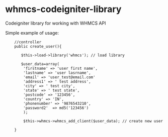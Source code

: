 whmcs-codeigniter-library
=========================

Codeigniter library for working with WHMCS API


Simple example of usage:
 
        //controller
        public create_user(){
        
           $this->load->library('whmcs'); // load library
           
           $user_data=array(
            'firstname' => 'user first name',
            'lastname' => 'user lasrname',
            'email' => 'user_test@email.com'
            'address1' => ' test address',
            'city' => ' test city',
            'state' => ' test state',
            'postcode' => '123456',
            'country' => 'IN',
            'phonenumber' => '9876543210',
            'password2'  => md5('123456')
            );
            
            $this->whmcs->whmcs_add_client($user_data); // create new user
           
        }
 
 

